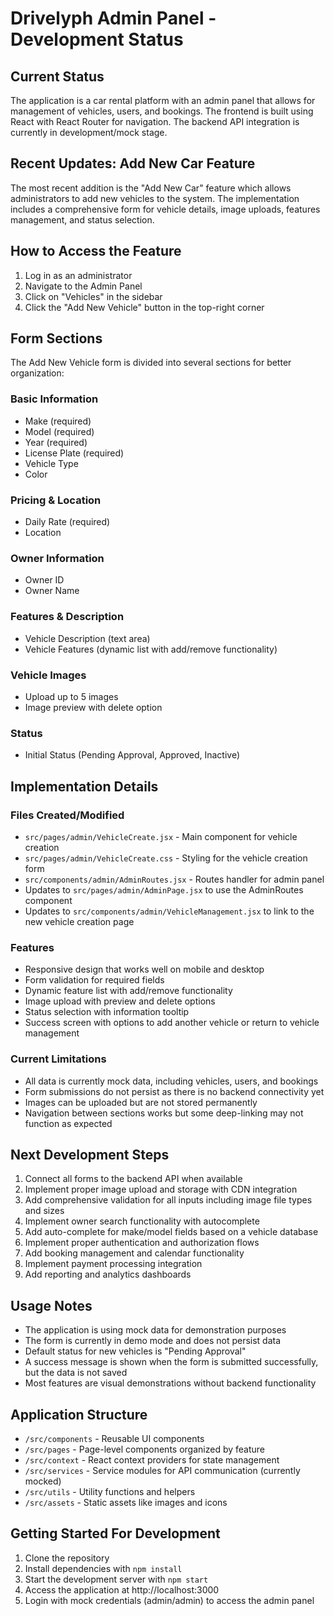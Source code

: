 # Drivelyph Admin Panel - Development Status

## Current Status
The application is a car rental platform with an admin panel that allows for management of vehicles, users, and bookings. The frontend is built using React with React Router for navigation. The backend API integration is currently in development/mock stage.

## Recent Updates: Add New Car Feature
The most recent addition is the "Add New Car" feature which allows administrators to add new vehicles to the system. The implementation includes a comprehensive form for vehicle details, image uploads, features management, and status selection.

## How to Access the Feature

1. Log in as an administrator
2. Navigate to the Admin Panel
3. Click on "Vehicles" in the sidebar
4. Click the "Add New Vehicle" button in the top-right corner

## Form Sections

The Add New Vehicle form is divided into several sections for better organization:

### Basic Information
- Make (required)
- Model (required)
- Year (required)
- License Plate (required)
- Vehicle Type
- Color

### Pricing & Location
- Daily Rate (required)
- Location

### Owner Information
- Owner ID
- Owner Name

### Features & Description
- Vehicle Description (text area)
- Vehicle Features (dynamic list with add/remove functionality)

### Vehicle Images
- Upload up to 5 images
- Image preview with delete option

### Status
- Initial Status (Pending Approval, Approved, Inactive)

## Implementation Details

### Files Created/Modified
- `src/pages/admin/VehicleCreate.jsx` - Main component for vehicle creation
- `src/pages/admin/VehicleCreate.css` - Styling for the vehicle creation form
- `src/components/admin/AdminRoutes.jsx` - Routes handler for admin panel
- Updates to `src/pages/admin/AdminPage.jsx` to use the AdminRoutes component
- Updates to `src/components/admin/VehicleManagement.jsx` to link to the new vehicle creation page

### Features
- Responsive design that works well on mobile and desktop
- Form validation for required fields
- Dynamic feature list with add/remove functionality
- Image upload with preview and delete options
- Status selection with information tooltip
- Success screen with options to add another vehicle or return to vehicle management

### Current Limitations
- All data is currently mock data, including vehicles, users, and bookings
- Form submissions do not persist as there is no backend connectivity yet
- Images can be uploaded but are not stored permanently
- Navigation between sections works but some deep-linking may not function as expected

## Next Development Steps
1. Connect all forms to the backend API when available
2. Implement proper image upload and storage with CDN integration
3. Add comprehensive validation for all inputs including image file types and sizes
4. Implement owner search functionality with autocomplete
5. Add auto-complete for make/model fields based on a vehicle database
6. Implement proper authentication and authorization flows
7. Add booking management and calendar functionality
8. Implement payment processing integration
9. Add reporting and analytics dashboards

## Usage Notes
- The application is using mock data for demonstration purposes
- The form is currently in demo mode and does not persist data
- Default status for new vehicles is "Pending Approval"
- A success message is shown when the form is submitted successfully, but the data is not saved
- Most features are visual demonstrations without backend functionality

## Application Structure
- `/src/components` - Reusable UI components
- `/src/pages` - Page-level components organized by feature
- `/src/context` - React context providers for state management
- `/src/services` - Service modules for API communication (currently mocked)
- `/src/utils` - Utility functions and helpers
- `/src/assets` - Static assets like images and icons

## Getting Started For Development
1. Clone the repository
2. Install dependencies with `npm install`
3. Start the development server with `npm start`
4. Access the application at http://localhost:3000
5. Login with mock credentials (admin/admin) to access the admin panel